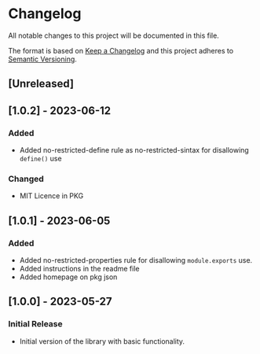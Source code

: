 # Changelog

All notable changes to this project will be documented in this file.

The format is based on [Keep a Changelog](http://keepachangelog.com/en/1.0.0/)
and this project adheres to [Semantic Versioning](http://semver.org/spec/v2.0.0.html).

## [Unreleased]

## [1.0.2] - 2023-06-12

### Added

- Added no-restricted-define rule as no-restricted-sintax for disallowing `define()` use

### Changed

- MIT Licence in PKG

## [1.0.1] - 2023-06-05

### Added

- Added no-restricted-properties rule for disallowing `module.exports` use.
- Added instructions in the readme file
- Added homepage on pkg json

## [1.0.0] - 2023-05-27

### Initial Release

- Initial version of the library with basic functionality.

